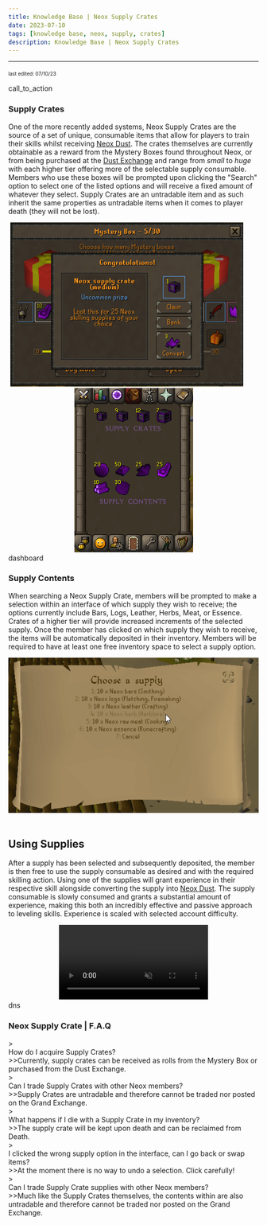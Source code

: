 ```yaml
---
title: Knowledge Base | Neox Supply Crates
date: 2023-07-10
tags: [knowledge base, neox, supply, crates]
description: Knowledge Base | Neox Supply Crates
---
```


***

<font size="1">last edited: 07/10/23</font>

<div class="spacer-large"></div>
<div class="changes-body">
    <div class="changes-body changes-row articletitle">
        <div class="changes-row-header">
            <span class="icon">
                <span class="material-symbols-outlined">call_to_action</span>
            </span>
            <h3>Supply Crates</h3>
        </div>
    </div>
</div>

One of the more recently added systems, Neox Supply Crates are the source of a set of unique, consumable items that allow for players to train their skills whilst receiving <a href="https://blog.neox.ps/updates/">Neox Dust</a>. The crates themselves are currently obtainable as a reward from the Mystery Boxes found throughout Neox, or from being purchased at the <a href="https://blog.neox.ps/updates/">Dust Exchange</a> and range from <em>small</em> to <em>huge</em> with each higher tier offering more of the selectable supply consumable. Members who use these boxes will be prompted upon clicking the "Search" option to select one of the listed options and will receive a fixed amount of whatever they select. Supply Crates are an untradable item and as such inherit the same properties as untradable items when it comes to player death (they will not be lost).

<center><img src="/assets/img/knowledgebase/supplycrates/mysterybox.png">&nbsp; &nbsp; &nbsp; &nbsp;<img src="/assets/img/knowledgebase/supplycrates/supplyinventory.png"></center>


<div class="spacer-large"></div>
<div class="changes-body">
    <div class="changes-body changes-row articletitle">
        <div class="changes-row-header">
            <span class="icon">
                <span class="material-symbols-outlined">dashboard</span>
            </span>
            <h3>Supply Contents</h3>
        </div>
    </div>
</div>

When searching a Neox Supply Crate, members will be prompted to make a selection within an interface of which supply they wish to receive; the options currently include Bars, Logs, Leather, Herbs, Meat, or Essence. Crates of a higher tier will provide increased increments of the selected supply. Once the member has clicked on which supply they wish to receive, the items will be automatically deposited in their inventory. Members will be required to have at least one free inventory space to select a supply option.

<center><img src="/assets/img/knowledgebase/supplycrates/supplyinterface.png"></center><br>

<div class="divider div-transparent"></div>

## Using Supplies

After a supply has been selected and subsequently deposited, the member is then free to use the supply consumable as desired and with the required skilling action. Using one of the supplies will grant experience in their respective skill alongside converting the supply into <a href="https://blog.neox.ps/updates/">Neox Dust</a>. The supply consumable is slowly consumed and grants a substantial amount of experience, making this both an incredibly effective and passive approach to leveling skills. Experience is scaled with selected account difficulty.

<center><video autoplay loop muted><source src="/assets/img/knowledgebase/supplycrates/supplylogs.mp4" type="video/mp4"></video></center>

<div class="spacer-large"></div>
<div class="changes-body">
    <div class="changes-body changes-row articletitle">
        <div class="changes-row-header">
            <span class="icon">
                <span class="material-symbols-outlined">dns</span>
            </span>
            <h3>Neox Supply Crate | F.A.Q</h3>
        </div>
    </div>
</div>

<div class="spacer-small"></div>
><div class="command-title">How do I acquire Supply Crates?</div>
>>Currently, supply crates can be received as rolls from the Mystery Box or purchased from the Dust Exchange.
<div class="spacer-small"></div>
><div class="command-title">Can I trade Supply Crates with other Neox members?</div>
>>Supply Crates are untradable and therefore cannot be traded nor posted on the Grand Exchange.
<div class="spacer-small"></div>
><div class="command-title">What happens if I die with a Supply Crate in my inventory?</div>
>>The supply crate will be kept upon death and can be reclaimed from Death.
<div class="spacer-small"></div>
><div class="command-title">I clicked the wrong supply option in the interface, can I go back or swap items?</div>
>>At the moment there is no way to undo a selection. Click carefully!
<div class="spacer-small"></div>
><div class="command-title">Can I trade Supply Crate supplies with other Neox members?</div>
>>Much like the Supply Crates themselves, the contents within are also untradable and therefore cannot be traded nor posted on the Grand Exchange.
